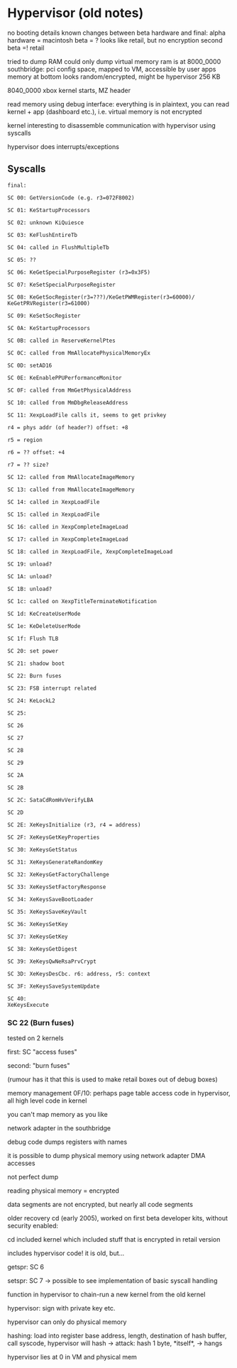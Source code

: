 # Hypervisor (old notes)

no booting details known changes between beta hardware and final: alpha
hardware = macintosh beta = ? looks like retail, but no encryption
second beta =\! retail

tried to dump RAM could only dump virtual memory ram is at 8000_0000
southbridge: pci config space, mapped to VM, accessible by user apps
memory at bottom looks random/encrypted, might be hypervisor 256 KB

8040_0000 xbox kernel starts, MZ header

read memory using debug interface: everything is in plaintext, you can
read kernel + app (dashboard etc.), i.e. virtual memory is not encrypted

kernel interesting to disassemble communication with hypervisor using
syscalls

hypervisor does interrupts/exceptions

## Syscalls

```
final:

SC 00: GetVersionCode (e.g. r3=072F8002)

SC 01: KeStartupProcessors

SC 02: unknown KiQuiesce

SC 03: KeFlushEntireTb

SC 04: called in FlushMultipleTb

SC 05: ??

SC 06: KeGetSpecialPurposeRegister (r3=0x3F5)

SC 07: KeSetSpecialPurposeRegister

SC 08: KeGetSocRegister(r3=???)/KeGetPWMRegister(r3=60000)/
KeGetPRVRegister(r3=61000)

SC 09: KeSetSocRegister

SC 0A: KeStartupProcessors

SC 0B: called in ReserveKernelPtes

SC 0C: called from MmAllocatePhysicalMemoryEx

SC 0D: setAD16

SC 0E: KeEnablePPUPerformanceMonitor

SC 0F: called from MmGetPhysicalAddress

SC 10: called from MmDbgReleaseAddress

SC 11: XexpLoadFile calls it, seems to get privkey

r4 = phys addr (of header?) offset: +8

r5 = region

r6 = ?? offset: +4

r7 = ?? size?

SC 12: called from MmAllocateImageMemory

SC 13: called from MmAllocateImageMemory

SC 14: called in XexpLoadFile

SC 15: called in XexpLoadFile

SC 16: called in XexpCompleteImageLoad

SC 17: called in XexpCompleteImageLoad

SC 18: called in XexpLoadFile, XexpCompleteImageLoad

SC 19: unload?

SC 1A: unload?

SC 1B: unload?

SC 1c: called on XexpTitleTerminateNotification

SC 1d: KeCreateUserMode

SC 1e: KeDeleteUserMode

SC 1f: Flush TLB

SC 20: set power

SC 21: shadow boot

SC 22: Burn fuses

SC 23: FSB interrupt related

SC 24: KeLockL2

SC 25:

SC 26

SC 27

SC 28

SC 29

SC 2A

SC 2B

SC 2C: SataCdRomHvVerifyLBA

SC 2D

SC 2E: XeKeysInitialize (r3, r4 = address)

SC 2F: XeKeysGetKeyProperties

SC 30: XeKeysGetStatus

SC 31: XeKeysGenerateRandomKey

SC 32: XeKeysGetFactoryChallenge

SC 33: XeKeysSetFactoryResponse

SC 34: XeKeysSaveBootLoader

SC 35: XeKeysSaveKeyVault

SC 36: XeKeysSetKey

SC 37: XeKeysGetKey

SC 38: XeKeysGetDigest

SC 39: XeKeysQwNeRsaPrvCrypt

SC 3D: XeKeysDesCbc. r6: address, r5: context

SC 3F: XeKeysSaveSystemUpdate

SC 40:
XeKeysExecute
```

### SC 22 (Burn fuses)

tested on 2 kernels

first: SC "access fuses"

second: "burn fuses"

(rumour has it that this is used to make retail boxes out of debug
boxes)

memory management 0F/10: perhaps page table access code in hypervisor,
all high level code in kernel

you can't map memory as you like

network adapter in the southbridge

debug code dumps registers with names

it is possible to dump physical memory using network adapter DMA
accesses

not perfect dump

reading physical memory = encrypted

data segments are not encrypted, but nearly all code segments

older recovery cd (early 2005), worked on first beta developer kits,
without security enabled:

cd included kernel which included stuff that is encrypted in retail
version

includes hypervisor code\! it is old, but...

getspr: SC 6

setspr: SC 7 -\> possible to see implementation of basic syscall
handling

function in hypervisor to chain-run a new kernel from the old kernel

hypervisor: sign with private key etc.

hypervisor can only do physical memory

hashing: load into register base address, length, destination of hash
buffer, call syscode, hypervisor will hash -\> attack: hash 1 byte,
\*itself\*, -\> hangs

hypervisor lies at 0 in VM and physical mem